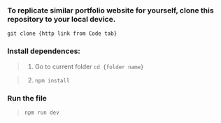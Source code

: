 ### To replicate similar portfolio website for yourself, clone this repository to your local device.
```git clone {http link from Code tab}```
### Install dependences:

> 1. Go to current folder ```cd {folder name}```

> 2. ```npm install```

### Run the file
> ```npm run dev```
